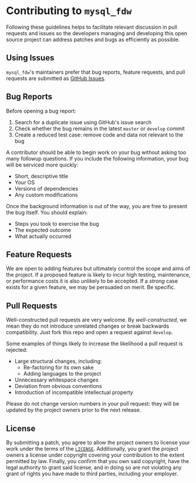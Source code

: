 Contributing to `mysql_fdw`
===========================

Following these guidelines helps to facilitate relevant discussion in
pull requests and issues so the developers managing and developing this
open source project can address patches and bugs as efficiently as
possible.


Using Issues
------------

`mysql_fdw`'s maintainers prefer that bug reports, feature requests, and
pull requests are submitted as [GitHub Issues][1].


Bug Reports
-----------

Before opening a bug report:

  1. Search for a duplicate issue using GitHub's issue search
  2. Check whether the bug remains in the latest `master` or `develop`
     commit
  3. Create a reduced test case: remove code and data not relevant to
     the bug

A contributor should be able to begin work on your bug without asking
too many followup questions. If you include the following information,
your bug will be serviced more quickly:

  * Short, descriptive title
  * Your OS
  * Versions of dependencies
  * Any custom modifications

Once the background information is out of the way, you are free to
present the bug itself. You should explain:

  * Steps you took to exercise the bug
  * The expected outcome
  * What actually occurred


Feature Requests
----------------

We are open to adding features but ultimately control the scope and aims
of the project. If a proposed feature is likely to incur high testing,
maintenance, or performance costs it is also unlikely to be accepted.
If a _strong_ case exists for a given feature, we may be persuaded on
merit. Be specific.


Pull Requests
-------------

Well-constructed pull requests are very welcome. By _well-constructed_,
we mean they do not introduce unrelated changes or break backwards
compatibility. Just fork this repo and open a request against `develop`.

Some examples of things likely to increase the likelihood a pull request
is rejected:

  * Large structural changes, including:
    * Re-factoring for its own sake
	* Adding languages to the project
  * Unnecessary whitespace changes
  * Deviation from obvious conventions
  * Introduction of incompatible intellectual property

Please do not change version numbers in your pull request: they will be
updated by the project owners prior to the next release.


License
-------

By submitting a patch, you agree to allow the project owners to license
your work under the terms of the [`LICENSE`][2]. Additionally, you grant
the project owners a license under copyright covering your contribution
to the extent permitted by law. Finally, you confirm that you own said
copyright, have the legal authority to grant said license, and in doing
so are not violating any grant of rights you have made to third parties,
including your employer.

[1]: https://github.com/EnterpriseDB/mysql_fdw/issues
[2]: LICENSE
